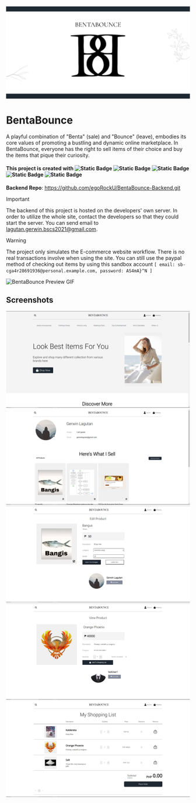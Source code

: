 [![BentaBounce Banner](https://github.com/egoRockU/BentaBounce-Frontend/blob/master/screenshots/banner.png?raw=true)](https://bentabounce.vercel.app "BentaBounce")

# BentaBounce

 A playful combination of "Benta" (sale) and "Bounce" (leave), embodies its core values of promoting a bustling and dynamic online marketplace.
In BentaBounce, everyone has the right to sell items of their choice and buy the items that pique their curiosity.

#### This project is created with ![Static Badge](https://img.shields.io/badge/ReactJS-black?style=for-the-badge&logo=react) ![Static Badge](https://img.shields.io/badge/Figma-black?style=for-the-badge&logo=figma) ![Static Badge](https://img.shields.io/badge/PHP-indigo?style=for-the-badge&logo=php) ![Static Badge](https://img.shields.io/badge/MySQL-white?style=for-the-badge&logo=mysql) ![Static Badge](https://img.shields.io/badge/ngrok-darkblue?style=for-the-badge&logo=ngrok)

**Backend Repo**: https://github.com/egoRockU/BentaBounce-Backend.git


> [!IMPORTANT]
> The backend of this project is hosted on the developers' own server. In order to utilize the whole site, contact the developers so that they could start the server. You can send email to lagutan.gerwin.bscs2021@gmail.com.

> [!WARNING]
> The project only simulates the E-commerce website workflow. There is no real transactions involve when using the site. You can still use the paypal method of checking out items by using this sandbox account `[ email: sb-cga4r28691936@personal.example.com, password: AS4mA}^N ]`

![BentaBounce Preview GIF](https://github.com/egoRockU/BentaBounce-Frontend/blob/master/screenshots/Preview.gif?raw=true) 

## Screenshots
![BentaBounce Screenshot1](https://github.com/egoRockU/BentaBounce-Frontend/blob/master/screenshots/01.PNG?raw=true)
![BentaBounce Screenshot2](https://github.com/egoRockU/BentaBounce-Frontend/blob/master/screenshots/02.PNG?raw=true)
![BentaBounce Screenshot3](https://github.com/egoRockU/BentaBounce-Frontend/blob/master/screenshots/03.PNG?raw=true)
![BentaBounce Screenshot4](https://github.com/egoRockU/BentaBounce-Frontend/blob/master/screenshots/04.PNG?raw=true)
![BentaBounce Screenshot5](https://github.com/egoRockU/BentaBounce-Frontend/blob/master/screenshots/05.PNG?raw=true)
